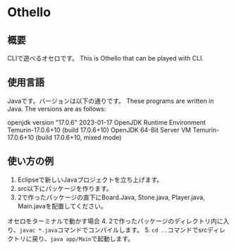 # Othello

## 概要
CLIで遊べるオセロです。
This is Othello that can be played with CLI.

## 使用言語
Javaです。バージョンは以下の通りです。
These programs are written in Java. The versions are as follows:

openjdk version "17.0.6" 2023-01-17
OpenJDK Runtime Environment Temurin-17.0.6+10 (build 17.0.6+10)
OpenJDK 64-Bit Server VM Temurin-17.0.6+10 (build 17.0.6+10, mixed mode)

## 使い方の例
1. Eclipseで新しいJavaプロジェクトを立ち上げます。
2. src以下にパッケージを作ります。
3. 2で作ったパッケージの直下にBoard.Java, Stone.java, Player.java, Main.javaを配置してください。

オセロをターミナルで動かす場合
4. 2で作ったパッケージのディレクトリ内に入り、```javac *.java```コマンドでコンパイルします。
5. ```cd ..```コマンドでsrcディレクトリに戻り、```java app/Main```で起動します。
